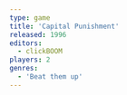 ```yaml
---
type: game
title: 'Capital Punishment'
released: 1996
editors: 
  - clickBOOM
players: 2
genres:
  - 'Beat them up'
---
```

